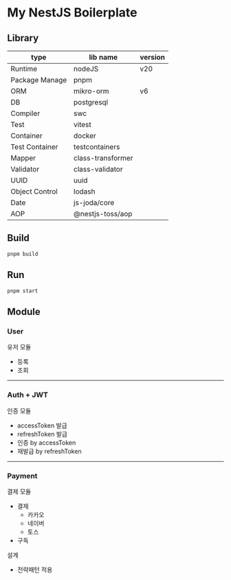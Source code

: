 # My NestJS Boilerplate

## Library

| type           | lib name          | version |
|----------------|-------------------|---------|
| Runtime        | nodeJS            | v20     |
| Package Manage | pnpm              |         |
| ORM            | mikro-orm         | v6      |
| DB             | postgresql        |         |
| Compiler       | swc               |         |
| Test           | vitest            |         |
| Container      | docker            |         |
| Test Container | testcontainers    |         |
| Mapper         | class-transformer |         |
| Validator      | class-validator   |         |
| UUID           | uuid              |         |
| Object Control | lodash            |         |
| Date           | js-joda/core      |         |
| AOP            | @nestjs-toss/aop  |         |

## Build

```shell
pnpm build
```

## Run

```shell
pnpm start
```

## Module

### User

유저 모듈

- 등록
- 조회

---

### Auth + JWT

인증 모듈

- accessToken 발급
- refreshToken 발급
- 인증 by accessToken
- 재발급 by refreshToken

---

### Payment

결제 모듈

- 결제
    - 카카오
    - 네이버
    - 토스
- 구독

설계

- 전략패턴 적용 

